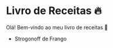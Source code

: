 # Livro de Receitas :fire:

Olá! Bem-vindo ao meu livro de receitas :yellow_heart:

- Strogonoff de Frango

  ​

